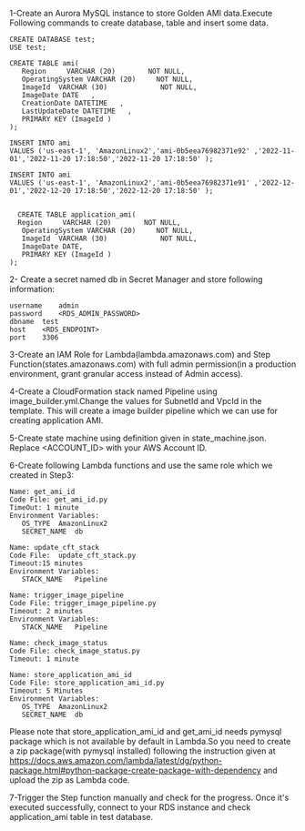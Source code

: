 1-Create an Aurora MySQL instance to store Golden AMI data.Execute Following commands to create database, table and insert some data.

```
CREATE DATABASE test;
USE test;

CREATE TABLE ami(
   Region     VARCHAR (20)        NOT NULL,
   OperatingSystem VARCHAR (20)     NOT NULL,
   ImageId  VARCHAR (30)             NOT NULL,
   ImageDate DATE   ,
   CreationDate DATETIME   , 
   LastUpdateDate DATETIME   , 
   PRIMARY KEY (ImageId )
);

INSERT INTO ami
VALUES ('us-east-1', 'AmazonLinux2','ami-0b5eea76982371e92' ,'2022-11-01','2022-11-20 17:18:50','2022-11-20 17:18:50' );

INSERT INTO ami
VALUES ('us-east-1', 'AmazonLinux2','ami-0b5eea76982371e91' ,'2022-12-01','2022-12-20 17:18:50','2022-12-20 17:18:50' );


  CREATE TABLE application_ami(
  Region     VARCHAR (20)        NOT NULL,
   OperatingSystem VARCHAR (20)     NOT NULL,
   ImageId  VARCHAR (30)             NOT NULL,
   ImageDate DATE,   
   PRIMARY KEY (ImageId )
);
```

2- Create a secret named db in Secret Manager and store following information:
```
username	admin
password	<RDS_ADMIN_PASSWORD>
dbname	test
host	<RDS_ENDPOINT>
port	3306
```

3-Create an IAM Role for Lambda(lambda.amazonaws.com) and Step Function(states.amazonaws.com) with full admin permission(in a production environment, grant granular access instead of Admin access).

4-Create a CloudFormation stack named Pipeline using image_builder.yml.Change the values for SubnetId and VpcId in the template. This will create a image builder pipeline which we can use for creating application AMI.

5-Create state machine using definition given in state_machine.json. Replace <ACCOUNT_ID> with your AWS Account ID.

6-Create following Lambda functions and use the same role which we created in Step3:

```
Name: get_ami_id
Code File: get_ami_id.py
TimeOut: 1 minute
Environment Variables:
   OS_TYPE	AmazonLinux2
   SECRET_NAME	db
   
Name: update_cft_stack
Code File:  update_cft_stack.py
Timeout:15 minutes
Environment Variables:
   STACK_NAME	Pipeline
   
Name: trigger_image_pipeline
Code File: trigger_image_pipeline.py
Timeout: 2 minutes
Environment Variables:
   STACK_NAME	Pipeline
   
Name: check_image_status
Code File: check_image_status.py
Timeout: 1 minute

Name: store_application_ami_id
Code File: store_application_ami_id.py
Timeout: 5 Minutes
Environment Variables:
   OS_TYPE	AmazonLinux2
   SECRET_NAME	db
```
Please note that store_application_ami_id and get_ami_id needs pymysql package which is not available by default in Lambda.So you need to create a zip package(with pymysql installed) following the instruction given at https://docs.aws.amazon.com/lambda/latest/dg/python-package.html#python-package-create-package-with-dependency and upload the zip as Lambda code. 

7-Trigger the Step function manually and check for the progress. Once it's executed successfully, connect to your RDS instance and check application_ami table in test database.







